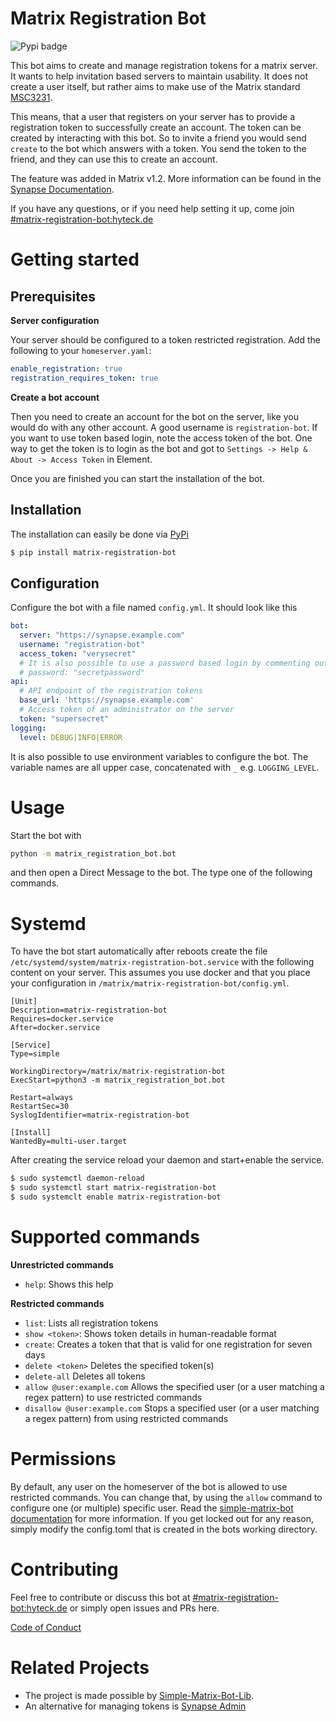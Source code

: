 # Matrix Registration Bot

![Pypi badge](https://img.shields.io/pypi/v/matrix-registration-bot.svg)

This bot aims to create and manage registration tokens for a matrix server. It wants to help invitation based servers to maintain usability.
It does not create a user itself, but rather aims to make use of the Matrix standard [MSC3231](https://github.com/matrix-org/matrix-doc/blob/main/proposals/3231-token-authenticated-registration.md).

This means, that a user that registers on your server has to provide a registration token to successfully create an
account. The token can be created by interacting with this bot. So to invite a friend you would send `create` to the bot
which answers with a token. You send the token to the friend, and they can use this to create an account.

The feature was added in Matrix v1.2. More information can be found in the [Synapse Documentation](https://matrix-org.github.io/synapse/latest/usage/administration/admin_api/registration_tokens.html).

If you have any questions, or if you need help setting it up, come join [#matrix-registration-bot:hyteck.de](https://matrix.to/#/#matrix-registration-bot:hyteck.de)

# Getting started

## Prerequisites

**Server configuration**

Your server should be configured to a token restricted registration. Add the following to your `homeserver.yaml`:

```yaml
enable_registration: true
registration_requires_token: true
```

**Create a bot account**

Then you need to create an account for the bot on the server, like you would do with any other account.
A good username is `registration-bot`. If you want to use token based login, note the access token of the bot.
One way to get the token is to login as the bot and got to `Settings -> Help & About -> Access Token` in Element.

Once you are finished you can start the installation of the bot.

## Installation

The installation can easily be done via [PyPi](https://pypi.org/project/matrix-registration-bot/)
```bash
$ pip install matrix-registration-bot
```

## Configuration

Configure the bot with a file named `config.yml`. It should look like this

```yaml
bot:
  server: "https://synapse.example.com"
  username: "registration-bot"
  access_token: "verysecret"
  # It is also possible to use a password based login by commenting out the access token line and adjusting the line below
  # password: "secretpassword" 
api:
  # API endpoint of the registration tokens
  base_url: 'https://synapse.example.com'
  # Access token of an administrator on the server
  token: "supersecret"
logging:
  level: DEBUG|INFO|ERROR


```

It is also possible to use environment variables to configure the bot. The variable names are all upper case,
concatenated with `_` e.g. `LOGGING_LEVEL`.

# Usage

Start the bot with 
```bash
python -m matrix_registration_bot.bot
```

and then open a Direct Message to the bot. The type one of the following commands.

# Systemd

To have the bot start automatically after reboots create the file `/etc/systemd/system/matrix-registration-bot.service`
with the following content on your server. This assumes you use docker and that you place your configuration in
`/matrix/matrix-registration-bot/config.yml`.
```
[Unit]
Description=matrix-registration-bot
Requires=docker.service
After=docker.service

[Service]
Type=simple

WorkingDirectory=/matrix/matrix-registration-bot
ExecStart=python3 -m matrix_registration_bot.bot

Restart=always
RestartSec=30
SyslogIdentifier=matrix-registration-bot

[Install]
WantedBy=multi-user.target
```

After creating the service reload your daemon and start+enable the service.
```bash
$ sudo systemctl daemon-reload
$ sudo systemctl start matrix-registration-bot
$ sudo systemclt enable matrix-registration-bot
```

# Supported commands

**Unrestricted commands**
* `help`: Shows this help

**Restricted commands**
* `list`: Lists all registration tokens
* `show <token>`: Shows token details in human-readable format
* `create`: Creates a token that that is valid for one registration for seven days
* `delete <token>` Deletes the specified token(s)
* `delete-all` Deletes all tokens
* `allow @user:example.com` Allows the specified user (or a user matching a regex pattern) to use restricted commands
* `disallow @user:example.com` Stops a specified user (or a user matching a regex pattern) from using restricted commands

# Permissions

By default, any user on the homeserver of the bot is allowed to use restricted commands. You can change that,
by using the `allow` command to configure one (or multiple) specific user. Read the [simple-matrix-bot documentation](https://simple-matrix-bot-lib.readthedocs.io/en/latest/manual.html#allowlist)
for more information. If you get locked out for any reason, simply modify the config.toml that is created in the bots
working directory.

# Contributing

Feel free to contribute or discuss this bot at [#matrix-registration-bot:hyteck.de](https://matrix.to/#/#matrix-registration-bot:hyteck.de)
or simply open issues and PRs here.


[Code of Conduct](https://www.contributor-covenant.org/version/2/1/code_of_conduct/)

# Related Projects

* The project is made possible by [Simple-Matrix-Bot-Lib](https://simple-matrix-bot-lib.readthedocs.io).
* An alternative for managing tokens is [Synapse Admin](https://github.com/Awesome-Technologies/synapse-admin)


